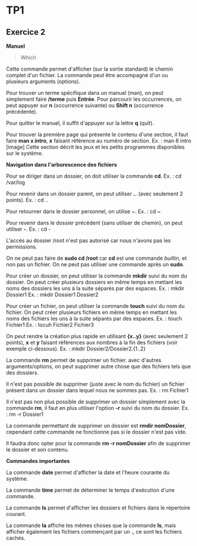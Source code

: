 # TP1

## Exercice 2

**Manuel**

> Which

Cette commande permet d'afficher (sur la sortie standard) le chemin complet d'un fichier. La commande peut être accompagné d'un ou plusieurs arguments (options).

Pour trouver un terme spécifique dans un manuel (man), on peut simplement faire **/terme** puis **Entrée**.
Pour parcourir les occurrences, on peut appuyer sur **n** (occurrence suivante) ou **Shift n** (occurrence précédente).

Pour quitter le manuel, il suffit d'appuyer sur la lettre **q** (quit).

Pour trouver la première page qui présente le contenu d'une section, il faut faire **man x intro**, **x** faisant référence au numéro de section. 
Ex. :  man 6 intro
[image]
Cette section décrit les jeux et les petits programmes disponibles sur le système.

**Navigation dans l'arborescence des fichiers**

Pour se diriger dans un dossier, on doit utiliser la commande **cd**. 
Ex. : cd /var/log

Pour revenir dans un dossier parent, on peut utiliser **..** (avec seulement 2 points).
Ex. : cd ..

Pour retourner dans le dossier personnel, on utilise *~*.
Ex. : cd ~

Pour revenir dans le dossier précédent (sans utiliser de chemin), on peut utiliser **-**.
Ex. : cd -

L'accès au dossier /root n'est pas autorisé car nous n'avons pas les permissions.

On ne peut pas faire de **sudo cd /root** car **cd** est une commande *builtin*, et non pas un fichier. On ne peut pas utiliser une commande après un **sudo**.

Pour créer un dossier, on peut utiliser la commande **mkdir** suivi du nom du dossier. On peut créer plusieurs dossiers en même temps en mettant les noms des dossiers les uns à la suite séparés par des espaces.
Ex. : mkdir Dossier1
Ex. : mkdir Dossier1 Dossier2

Pour créer un fichier, on peut utiliser la commande **touch** suivi du nom du fichier. On peut créer plusieurs fichiers en même temps en mettant les noms des fichiers les uns à la suite séparés par des espaces.
Ex. : touch Fichier1
Ex. : tocuh Fichier2 Fichier3

On peut rendre la création plus rapide en utilisant **{x..y}** (avec seulement 2 points), **x** et **y** faisant références aux nombres à la fin des fichiers (voir exemple ci-dessous).
Ex. : mkdir Dossier2/Dossier2.{1..2}

La commande **rm** permet de supprimer un fichier. avec d'autres arguments/options, on peut supprimer autre chose que des fichiers tels que des dossiers.

Il n'est pas possible de supprimer (juste avec le nom du fichier) un fichier présent dans un dossier dans lequel nous ne sommes pas.
Ex. : rm Fichier1

Il n'est pas non plus possible de supprimer un dossier simplement avec la commande **rm**, il faut en plus utiliser l'option **-r** suivi du nom du dossier.
Ex. : rm -r Dossier1

La commande permettant de supprimer un dossier est **rmdir nomDossier**, cependant cette commande ne fonctionne pas si le dossier n'est pas vide. 

Il faudra donc opter pour la commande **rm -r nomDossier** afin de supprimer le dossier et son contenu.

**Commandes importantes**

La commande **date** permet d'afficher la date et l'heure courante du système.

La commande **time** permet de déterminer le temps d'exécution d'une commande.

La commande **ls** permet d'afficher les dossiers et fichiers dans le répertoire courant.

La commande **la** affiche les mêmes choses que la commande **ls**, mais afficher également les fichiers commençant par un **.**, ce sont les fichiers cachés.
